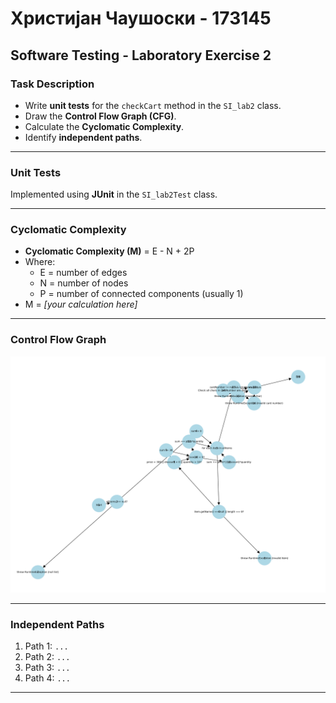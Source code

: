 # Христијан Чаушоски - 173145

## Software Testing - Laboratory Exercise 2

### Task Description

- Write **unit tests** for the `checkCart` method in the `SI_lab2` class.
- Draw the **Control Flow Graph (CFG)**.
- Calculate the **Cyclomatic Complexity**.
- Identify **independent paths**.

---

### Unit Tests

Implemented using **JUnit** in the `SI_lab2Test` class.

---

### Cyclomatic Complexity

- **Cyclomatic Complexity (M)** = E - N + 2P
- Where:
  - E = number of edges
  - N = number of nodes
  - P = number of connected components (usually 1)
- M = *[your calculation here]*

---

### Control Flow Graph

![CFG](cfg.png)

---

### Independent Paths

1. Path 1: `...`  
2. Path 2: `...`  
3. Path 3: `...`  
4. Path 4: `...`

---


